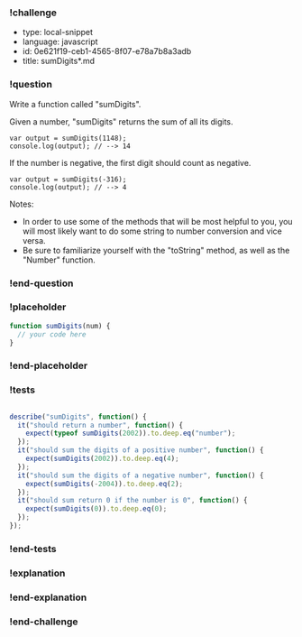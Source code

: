 ### !challenge

* type: local-snippet
* language: javascript
* id: 0e621f19-ceb1-4565-8f07-e78a7b8a3adb
* title: sumDigits*.md

### !question

Write a function called "sumDigits".

Given a number, "sumDigits" returns the sum of all its digits.

```
var output = sumDigits(1148);
console.log(output); // --> 14
```

If the number is negative, the first digit should count as negative.

```
var output = sumDigits(-316);
console.log(output); // --> 4
```

Notes:
* In order to use some of the methods that will be most helpful to you, you will most likely want to do some string to number conversion and vice versa.
* Be sure to familiarize yourself with the "toString" method, as well as the "Number" function.

### !end-question

### !placeholder

```js
function sumDigits(num) {
  // your code here
}
```

### !end-placeholder

### !tests

```js

describe("sumDigits", function() {
  it("should return a number", function() {
    expect(typeof sumDigits(2002)).to.deep.eq("number");
  });
  it("should sum the digits of a positive number", function() {
    expect(sumDigits(2002)).to.deep.eq(4);
  });
  it("should sum the digits of a negative number", function() {
    expect(sumDigits(-2004)).to.deep.eq(2);
  });
  it("should sum return 0 if the number is 0", function() {
    expect(sumDigits(0)).to.deep.eq(0);
  });
});


```

### !end-tests

### !explanation

### !end-explanation

### !end-challenge
